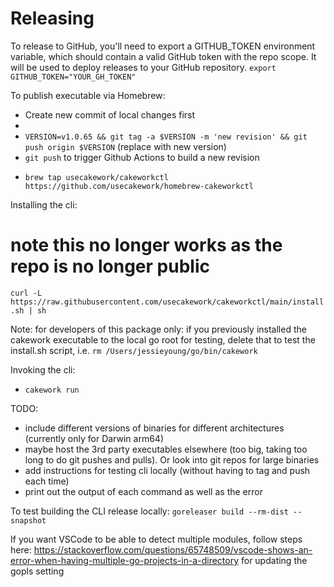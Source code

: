# Releasing
To release to GitHub, you'll need to export a GITHUB_TOKEN environment variable, which should contain a valid GitHub token with the repo scope. It will be used to deploy releases to your GitHub repository.
`export GITHUB_TOKEN="YOUR_GH_TOKEN"`

To publish executable via Homebrew:
- Create new commit of local changes first
- 
- `VERSION=v1.0.65 && git tag -a $VERSION -m 'new revision' && git push origin $VERSION` (replace with new version)
- `git push` to trigger Github Actions to build a new revision

<!-- TODO: figure out how to install using brew -->
- `brew tap usecakework/cakeworkctl https://github.com/usecakework/homebrew-cakeworkctl`

Installing the cli:
# note this no longer works as the repo is no longer public
`curl -L https://raw.githubusercontent.com/usecakework/cakeworkctl/main/install.sh | sh`

Note: for developers of this package only: if you previously installed the cakework executable to the local go root for testing, delete that to test the install.sh script, i.e. `rm /Users/jessieyoung/go/bin/cakework`

Invoking the cli:
- `cakework run`

TODO: 
- include different versions of binaries for different architectures (currently only for Darwin arm64)
- maybe host the 3rd party executables elsewhere (too big, taking too long to do git pushes and pulls). Or look into git repos for large binaries 
- add instructions for testing cli locally (without having to tag and push each time)
- print out the output of each command as well as the error

To test building the CLI release locally:
`goreleaser build --rm-dist --snapshot`

If you want VSCode to be able to detect multiple modules, follow steps here: https://stackoverflow.com/questions/65748509/vscode-shows-an-error-when-having-multiple-go-projects-in-a-directory for updating the gopls setting
